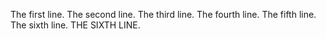The first line.
The second line.
The third line.
The fourth line.
The fifth line.
The sixth line.
THE SIXTH LINE.
